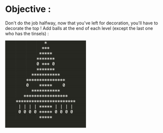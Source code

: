 # Objective :
Don't do the job halfway, now that you've left for decoration, you'll have to decorate the top !
Add balls at the end of each level (except the last one who has the tinsels) :

![Picture Level 4](https://github.com/ThomasSEGALEN/ChristmasTree/blob/main/Level%204/Level4.PNG)